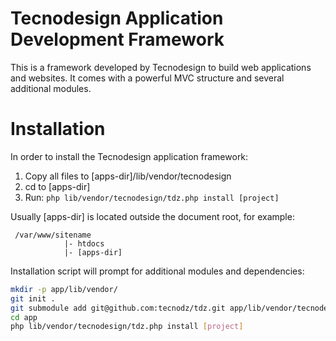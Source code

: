 
Tecnodesign Application Development Framework 
=============================================

This is a framework developed by Tecnodesign to build web applications and websites. It comes with a powerful MVC structure and several additional modules.


# Installation

In order to install the Tecnodesign application framework:

1. Copy all files to [apps-dir]/lib/vendor/tecnodesign
2. cd to [apps-dir]
3. Run: `php lib/vendor/tecnodesign/tdz.php install [project]`

Usually [apps-dir] is located outside the document root, for example:

     /var/www/sitename
                |- htdocs
                |- [apps-dir]

Installation script will prompt for additional modules and dependencies:

```bash
mkdir -p app/lib/vendor/
git init .
git submodule add git@github.com:tecnodz/tdz.git app/lib/vendor/tecnodesign
cd app
php lib/vendor/tecnodesign/tdz.php install [project]
```
